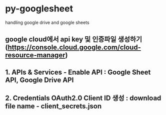 # py-googlesheet
handling google drive and google sheets

## google cloud에서 api key 및 인증파일 생성하기 (https://console.cloud.google.com/cloud-resource-manager)
## 1. APIs & Services - Enable API : Google Sheet API, Google Drive API
## 2. Credentials OAuth2.0 Client ID 생성 : download file name - client_secrets.json
